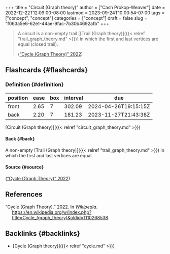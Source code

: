 +++
title = "Circuit (Graph theory)"
author = ["Cash Prokop-Weaver"]
date = 2022-12-22T12:09:00-08:00
lastmod = 2023-09-24T10:00:54-07:00
tags = ["concept", "concept"]
categories = ["concept"]
draft = false
slug = "f063a5e6-62e1-44ae-9fac-7b30b4692afb"
+++

> A circuit is a non-empty trail [[Trail (Graph theory)]({{< relref "trail_graph_theory.md" >}})] in which the first and last vertices are equal (closed trail).
>
> (<a href="#citeproc_bib_item_1">“Cycle (Graph Theory)” 2022</a>)


## Flashcards {#flashcards}


### Definition {#definition}

| position | ease | box | interval | due                  |
|----------|------|-----|----------|----------------------|
| front    | 2.65 | 7   | 302.09   | 2024-04-26T19:15:15Z |
| back     | 2.20 | 7   | 181.23   | 2023-11-27T21:43:38Z |

[Circuit (Graph theory)]({{< relref "circuit_graph_theory.md" >}})


#### Back {#back}

A non-empty [Trail (Graph theory)]({{< relref "trail_graph_theory.md" >}}) in which the first and last vertices are equal.


#### Source {#source}

(<a href="#citeproc_bib_item_1">“Cycle (Graph Theory)” 2022</a>)

## References

<style>.csl-entry{text-indent: -1.5em; margin-left: 1.5em;}</style><div class="csl-bib-body">
  <div class="csl-entry"><a id="citeproc_bib_item_1"></a>“Cycle (Graph Theory).” 2022. In <i>Wikipedia</i>. <a href="https://en.wikipedia.org/w/index.php?title=Cycle_(graph_theory)&oldid=1110268538">https://en.wikipedia.org/w/index.php?title=Cycle_(graph_theory)&#38;oldid=1110268538</a>.</div>
</div>


## Backlinks {#backlinks}

-   [Cycle (Graph theory)]({{< relref "cycle.md" >}})
